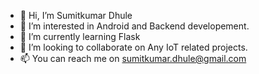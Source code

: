 - 👋 Hi, I’m Sumitkumar Dhule
- 👀 I’m interested in Android and Backend developement.
- 🌱 I’m currently learning Flask
- 💞️ I’m looking to collaborate on Any IoT related projects.
- 📫 You can reach me on sumitkumar.dhule@gmail.com

<!---
sumitkumar-dhule/sumitkumar-dhule is a ✨ special ✨ repository because its `README.md` (this file) appears on your GitHub profile.
You can click the Preview link to take a look at your changes.
--->
